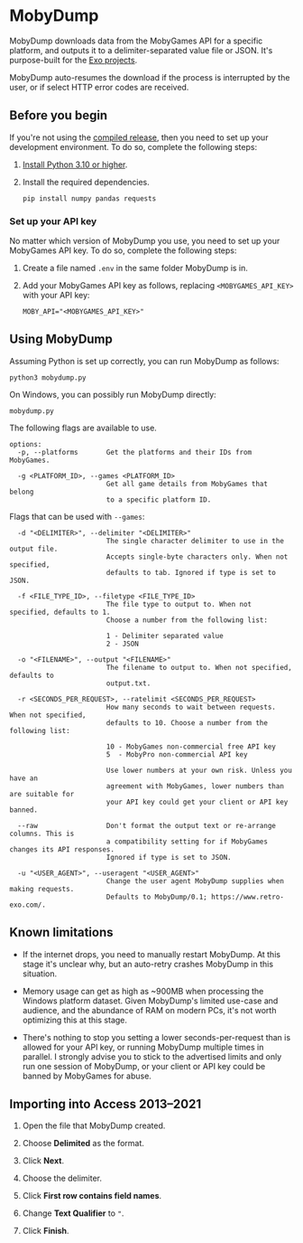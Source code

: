 # MobyDump

MobyDump downloads data from the MobyGames API for a specific platform, and outputs it to
a delimiter-separated value file or JSON. It's purpose-built for the [Exo projects](https://github.com/exoscoriae).

MobyDump auto-resumes the download if the process is interrupted by the user, or if select
HTTP error codes are received.

## Before you begin

If you're not using the [compiled release](https://github.com/unexpectedpanda/mobydump/releases),
then you need to set up your development environment. To do so, complete the following
steps:

1.  [Install Python 3.10 or higher](https://www.python.org/).

1.  Install the required dependencies.

    ```
    pip install numpy pandas requests
    ```

### Set up your API key

No matter which version of MobyDump you use, you need to set up your MobyGames API key. To
do so, complete the following steps:

1.  Create a file named `.env` in the same folder MobyDump is in.

1.  Add your MobyGames API key as follows, replacing `<MOBYGAMES_API_KEY>` with your
    API key:

    ```none
    MOBY_API="<MOBYGAMES_API_KEY>"
    ```

## Using MobyDump

Assuming Python is set up correctly, you can run MobyDump as follows:

```
python3 mobydump.py
```

On Windows, you can possibly run MobyDump directly:

```
mobydump.py
```

The following flags are available to use.

```
options:
  -p, --platforms       Get the platforms and their IDs from MobyGames.

  -g <PLATFORM_ID>, --games <PLATFORM_ID>
                        Get all game details from MobyGames that belong
                        to a specific platform ID.
```

Flags that can be used with `--games`:

```
  -d "<DELIMITER>", --delimiter "<DELIMITER>"
                        The single character delimiter to use in the output file.
                        Accepts single-byte characters only. When not specified,
                        defaults to tab. Ignored if type is set to JSON.

  -f <FILE_TYPE_ID>, --filetype <FILE_TYPE_ID>
                        The file type to output to. When not specified, defaults to 1.
                        Choose a number from the following list:

                        1 - Delimiter separated value
                        2 - JSON

  -o "<FILENAME>", --output "<FILENAME>"
                        The filename to output to. When not specified, defaults to
                        output.txt.

  -r <SECONDS_PER_REQUEST>, --ratelimit <SECONDS_PER_REQUEST>
                        How many seconds to wait between requests. When not specified,
                        defaults to 10. Choose a number from the following list:

                        10 - MobyGames non-commercial free API key
                        5  - MobyPro non-commercial API key

                        Use lower numbers at your own risk. Unless you have an
                        agreement with MobyGames, lower numbers than are suitable for
                        your API key could get your client or API key banned.

  --raw                 Don't format the output text or re-arrange columns. This is
                        a compatibility setting for if MobyGames changes its API responses.
                        Ignored if type is set to JSON.

  -u "<USER_AGENT>", --useragent "<USER_AGENT>"
                        Change the user agent MobyDump supplies when making requests.
                        Defaults to MobyDump/0.1; https://www.retro-exo.com/.
```

## Known limitations

* If the internet drops, you need to manually restart MobyDump. At this stage it's unclear
  why, but an auto-retry crashes MobyDump in this situation.

* Memory usage can get as high as ~900MB when processing the Windows platform dataset.
  Given MobyDump's limited use-case and audience, and the abundance of RAM on modern PCs,
  it's not worth optimizing this at this stage.

* There's nothing to stop you setting a lower seconds-per-request than is allowed for
  your API key, or running MobyDump multiple times in parallel. I strongly advise you to
  stick to the advertised limits and only run one session of MobyDump, or your client or
  API key could be banned by MobyGames for abuse.

## Importing into Access 2013&ndash;2021

1.  Open the file that MobyDump created.

1.  Choose **Delimited** as the format.

1.  Click **Next**.

1.  Choose the delimiter.

1.  Click **First row contains field names**.

1.  Change **Text Qualifier** to `"`.

1.  Click **Finish**.
